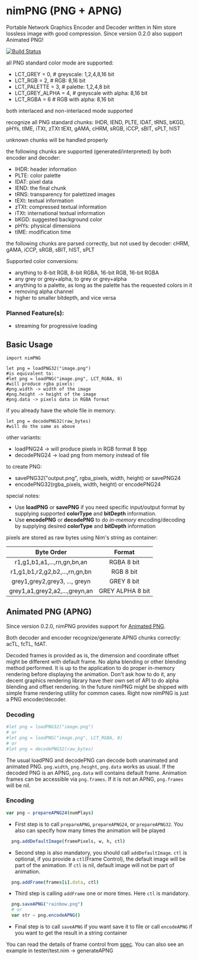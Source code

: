 # nimPNG (PNG + APNG)
Portable Network Graphics Encoder and Decoder written in Nim store lossless image with good compression.
Since version 0.2.0 also support Animated PNG!

[![Build Status][badge-nimpng-travisci]][nimpng-travisci]

all PNG standard color mode are supported:

  -  LCT_GREY = 0,       # greyscale: 1,2,4,8,16 bit
  -  LCT_RGB = 2,        # RGB: 8,16 bit
  -  LCT_PALETTE = 3,    # palette: 1,2,4,8 bit
  -  LCT_GREY_ALPHA = 4, # greyscale with alpha: 8,16 bit
  -  LCT_RGBA = 6        # RGB with alpha: 8,16 bit

both interlaced and non-interlaced mode supported

recognize all PNG standard chunks:
IHDR, IEND, PLTE, IDAT, tRNS, bKGD, pHYs, tIME, iTXt, zTXt
tEXt, gAMA, cHRM, sRGB, iCCP, sBIT, sPLT, hIST

unknown chunks will be handled properly

the following chunks are supported (generated/interpreted) by both encoder and decoder:

-    IHDR: header information
-    PLTE: color palette
-    IDAT: pixel data
-    IEND: the final chunk
-    tRNS: transparency for palettized images
-    tEXt: textual information
-    zTXt: compressed textual information
-    iTXt: international textual information
-    bKGD: suggested background color
-    pHYs: physical dimensions
-    tIME: modification time

the following chunks are parsed correctly, but not used by decoder:
cHRM, gAMA, iCCP, sRGB, sBIT, hIST, sPLT

Supported color conversions:

- anything to 8-bit RGB, 8-bit RGBA, 16-bit RGB, 16-bit RGBA
- any grey or grey+alpha, to grey or grey+alpha
- anything to a palette, as long as the palette has the requested colors in it
- removing alpha channel
- higher to smaller bitdepth, and vice versa

### Planned Feature(s):
- streaming for progressive loading

## Basic Usage
```nimrod
import nimPNG

let png = loadPNG32("image.png")
#is equivalent to:
#let png = loadPNG("image.png", LCT_RGBA, 8)
#will produce rgba pixels:
#png.width -> width of the image
#png.height -> height of the image
#png.data -> pixels data in RGBA format
```

if you already have the whole file in memory:

```nimrod
let png = decodePNG32(raw_bytes)
#will do the same as above
```

other variants:

* loadPNG24 -> will produce pixels in RGB format 8 bpp
* decodePNG24 -> load png from memory instead of file

to create PNG:

* savePNG32("output.png", rgba_pixels, width, height) or savePNG24
* encodePNG32(rgba_pixels, width, height) or encodePNG24

special notes:

* Use **loadPNG** or **savePNG** if you need specific input/output format by supplying supported **colorType** and **bitDepth** information.
* Use **encodePNG** or **decodePNG** to do *in-memory* encoding/decoding by supplying desired **colorType** and **bitDepth** information

pixels are stored as raw bytes using Nim's string as container:

|           Byte Order           |      Format      |
|:------------------------------:|:----------------:|
| r1,g1,b1,a1,...,rn,gn,bn,an    | RGBA 8 bit       |
| r1,g1,b1,r2,g2,b2,...,rn,gn,bn | RGB 8 bit        |
| grey1,grey2,grey3, ..., greyn  | GREY 8 bit       |
| grey1,a1,grey2,a2,...,greyn,an | GREY ALPHA 8 bit |


## Animated PNG (APNG)

Since version 0.2.0, nimPNG provides support for [Animated PNG](https://en.wikipedia.org/wiki/APNG).

Both decoder and encoder recognize/generate APNG chunks correctly: acTL, fcTL, fdAT.

Decoded frames is provided as is, the dimension and coordinate offset might be different with default frame.
No alpha blending or other blending method performed.
It is up to the application to do proper in-memory rendering before displaying the animation.
Don't ask how to do it, any decent graphics rendering library have their own set of API to do alpha blending and
offset rendering. In the future nimPNG might be shipped with simple frame rendering utility for common cases.
Right now nimPNG is just a PNG encoder/decoder.

### Decoding

```Nim
#let png = loadPNG32("image.png")
# or
#let png = loadPNG("image.png", LCT_RGBA, 8)
# or
#let png = decodePNG32(raw_bytes)
```

The usual loadPNG and decodePNG can decode both unanimated and animated PNG.
`png.width`, `png.height`, `png.data` works as usual. If the decoded PNG is an APNG, `png.data` will contains default frame.
Animation frames can be accessible via `png.frames`. If it is not an APNG, `png.frames` will be nil.

### Encoding

```Nim
var png = prepareAPNG24(numPlays)
```

* First step is to call `prepareAPNG`, `prepareAPNG24`, or `prepareAPNG32`. You also can specify how many times the animation
will be played

```Nim
  png.addDefaultImage(framePixels, w, h, ctl)
```

* Second step is also mandatory, you should call `addDefaultImage`. `ctl` is optional, if you provide a `ctl`(Frame Control),
the default image will be part of the animation. If `ctl` is nil, default image will not be part of animation.

```Nim
  png.addFrame(frames[i].data, ctl)
```

* Third step is calling `addFrame` one or more times. Here `ctl` is mandatory.

```Nim
  png.saveAPNG("rainbow.png")
  # or
  var str = png.encodeAPNG()
```

* Final step is to call `saveAPNG` if you want save it to file or call `encodeAPNG` if you want to get the result in a string container

You can read the details of frame control from [spec](https://wiki.mozilla.org/APNG_Specification).
You can also see an example in tester/test.nim -> generateAPNG

[nimpng-travisci]: https://travis-ci.org/jangko/nimPNG
[badge-nimpng-travisci]: https://travis-ci.org/jangko/nimPNG.svg?branch=master
